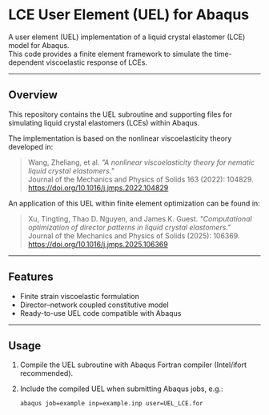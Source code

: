 # LCE User Element (UEL) for Abaqus

A user element (UEL) implementation of a liquid crystal elastomer (LCE) model for Abaqus.  
This code provides a finite element framework to simulate the time-dependent viscoelastic response of LCEs.

---

## Overview
This repository contains the UEL subroutine and supporting files for simulating liquid crystal elastomers (LCEs) within Abaqus.

The implementation is based on the nonlinear viscoelasticity theory developed in:

> Wang, Zheliang, et al. *"A nonlinear viscoelasticity theory for nematic liquid crystal elastomers."*  
> Journal of the Mechanics and Physics of Solids 163 (2022): 104829.  
> https://doi.org/10.1016/j.jmps.2022.104829  

An application of this UEL within finite element optimization can be found in:

> Xu, Tingting, Thao D. Nguyen, and James K. Guest. *"Computational optimization of director patterns in liquid crystal elastomers."*  
> Journal of the Mechanics and Physics of Solids (2025): 106369.  
> https://doi.org/10.1016/j.jmps.2025.106369

---

## Features
- Finite strain viscoelastic formulation  
- Director–network coupled constitutive model  
- Ready-to-use UEL code compatible with Abaqus  

---

## Usage
1. Compile the UEL subroutine with Abaqus Fortran compiler (Intel/ifort recommended).  
2. Include the compiled UEL when submitting Abaqus jobs, e.g.:

   ```bash
   abaqus job=example inp=example.inp user=UEL_LCE.for
